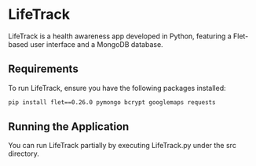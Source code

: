 # LifeTrack  
LifeTrack is a health awareness app developed in Python, featuring a Flet-based user interface and a MongoDB database.
## Requirements  
To run LifeTrack, ensure you have the following packages installed:  

```sh
pip install flet==0.26.0 pymongo bcrypt googlemaps requests
```
## Running the Application
You can run LifeTrack partially by executing LifeTrack.py under the src directory.

